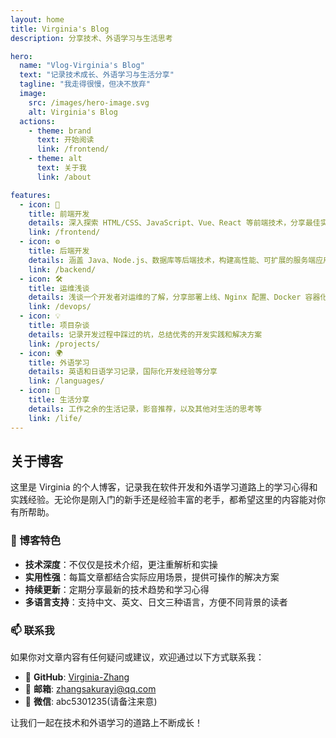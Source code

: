 ```yaml
---
layout: home
title: Virginia's Blog
description: 分享技术、外语学习与生活思考

hero:
  name: "Vlog-Virginia's Blog"
  text: "记录技术成长、外语学习与生活分享"
  tagline: "我走得很慢，但决不放弃"
  image:
    src: /images/hero-image.svg
    alt: Virginia's Blog
  actions:
    - theme: brand
      text: 开始阅读
      link: /frontend/
    - theme: alt
      text: 关于我
      link: /about

features:
  - icon: 🎨
    title: 前端开发
    details: 深入探索 HTML/CSS、JavaScript、Vue、React 等前端技术，分享最佳实践和性能优化技巧
    link: /frontend/
  - icon: ⚙️
    title: 后端开发
    details: 涵盖 Java、Node.js、数据库等后端技术，构建高性能、可扩展的服务端应用
    link: /backend/
  - icon: 🛠️
    title: 运维浅谈
    details: 浅谈一个开发者对运维的了解，分享部署上线、Nginx 配置、Docker 容器化、开发人员有可能会用到的 Linux 命令等
    link: /devops/
  - icon: 💡
    title: 项目杂谈
    details: 记录开发过程中踩过的坑，总结优秀的开发实践和解决方案
    link: /projects/
  - icon: 🌍
    title: 外语学习
    details: 英语和日语学习记录，国际化开发经验等分享
    link: /languages/
  - icon: 🌱
    title: 生活分享
    details: 工作之余的生活记录，影音推荐，以及其他对生活的思考等
    link: /life/
---
```


<HomeContent />

<div class="about-blog-section">

## 关于博客

这里是 Virginia 的个人博客，记录我在软件开发和外语学习道路上的学习心得和实践经验。无论你是刚入门的新手还是经验丰富的老手，都希望这里的内容能对你有所帮助。

### 🎯 博客特色

- **技术深度**：不仅仅是技术介绍，更注重解析和实操
- **实用性强**：每篇文章都结合实际应用场景，提供可操作的解决方案
- **持续更新**：定期分享最新的技术趋势和学习心得
- **多语言支持**：支持中文、英文、日文三种语言，方便不同背景的读者

### 📫 联系我

如果你对文章内容有任何疑问或建议，欢迎通过以下方式联系我：

- 🐙 **GitHub**: [Virginia-Zhang](https://github.com/Virginia-Zhang)
- :email: **邮箱**: zhangsakurayi@qq.com
- :speech_balloon: **微信**: abc5301235(请备注来意)

让我们一起在技术和外语学习的道路上不断成长！

</div>
